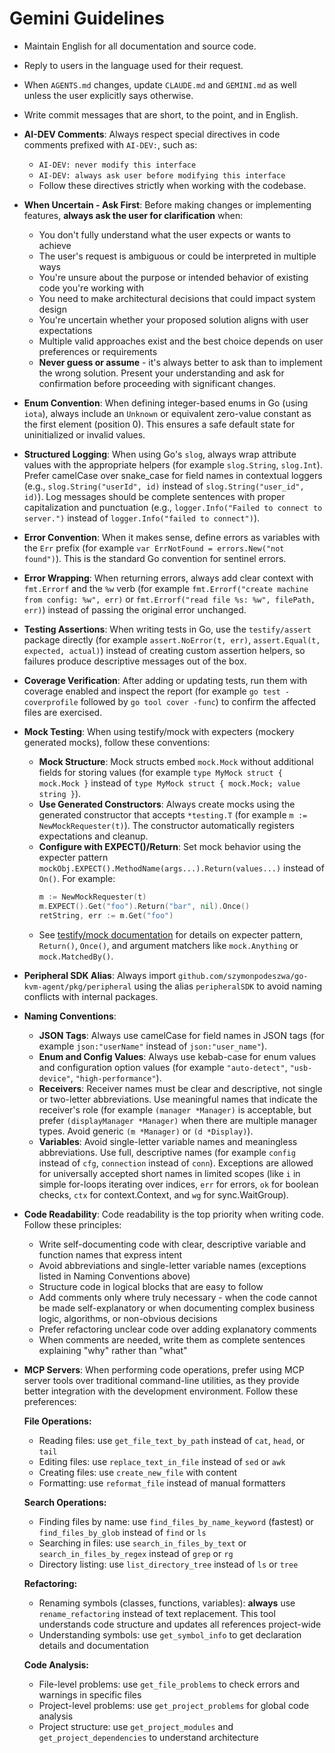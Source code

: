 # Gemini Guidelines

- Maintain English for all documentation and source code.
- Reply to users in the language used for their request.
- When `AGENTS.md` changes, update `CLAUDE.md` and `GEMINI.md` as well unless the user explicitly says otherwise.
- Write commit messages that are short, to the point, and in English.
- **AI-DEV Comments**: Always respect special directives in code comments prefixed with `AI-DEV:`, such as:
  - `AI-DEV: never modify this interface`
  - `AI-DEV: always ask user before modifying this interface`
  - Follow these directives strictly when working with the codebase.
- **When Uncertain - Ask First**: Before making changes or implementing features, **always ask the user for clarification** when:
  - You don't fully understand what the user expects or wants to achieve
  - The user's request is ambiguous or could be interpreted in multiple ways
  - You're unsure about the purpose or intended behavior of existing code you're working with
  - You need to make architectural decisions that could impact system design
  - You're uncertain whether your proposed solution aligns with user expectations
  - Multiple valid approaches exist and the best choice depends on user preferences or requirements
  - **Never guess or assume** - it's always better to ask than to implement the wrong solution. Present your understanding and ask for confirmation before proceeding with significant changes.
- **Enum Convention**: When defining integer-based enums in Go (using `iota`), always include an `Unknown` or equivalent zero-value constant as the first element (position 0). This ensures a safe default state for uninitialized or invalid values.
- **Structured Logging**: When using Go's `slog`, always wrap attribute values with the appropriate helpers (for example `slog.String`, `slog.Int`). Prefer camelCase over snake_case for field names in contextual loggers (e.g., `slog.String("userId", id)` instead of `slog.String("user_id", id)`). Log messages should be complete sentences with proper capitalization and punctuation (e.g., `logger.Info("Failed to connect to server.")` instead of `logger.Info("failed to connect")`).
- **Error Convention**: When it makes sense, define errors as variables with the `Err` prefix (for example `var ErrNotFound = errors.New("not found")`). This is the standard Go convention for sentinel errors.
- **Error Wrapping**: When returning errors, always add clear context with `fmt.Errorf` and the `%w` verb (for example `fmt.Errorf("create machine from config: %w", err)` or `fmt.Errorf("read file %s: %w", filePath, err)`) instead of passing the original error unchanged.
- **Testing Assertions**: When writing tests in Go, use the `testify/assert` package directly (for example `assert.NoError(t, err)`, `assert.Equal(t, expected, actual)`) instead of creating custom assertion helpers, so failures produce descriptive messages out of the box.
- **Coverage Verification**: After adding or updating tests, run them with coverage enabled and inspect the report (for example `go test -coverprofile` followed by `go tool cover -func`) to confirm the affected files are exercised.
- **Mock Testing**: When using testify/mock with expecters (mockery generated mocks), follow these conventions:
  - **Mock Structure**: Mock structs embed `mock.Mock` without additional fields for storing values (for example `type MyMock struct { mock.Mock }` instead of `type MyMock struct { mock.Mock; value string }`).
  - **Use Generated Constructors**: Always create mocks using the generated constructor that accepts `*testing.T` (for example `m := NewMockRequester(t)`). The constructor automatically registers expectations and cleanup.
  - **Configure with EXPECT()/Return**: Set mock behavior using the expecter pattern `mockObj.EXPECT().MethodName(args...).Return(values...)` instead of `On()`. For example:
    ```go
    m := NewMockRequester(t)
    m.EXPECT().Get("foo").Return("bar", nil).Once()
    retString, err := m.Get("foo")
    ```
  - See [testify/mock documentation](https://pkg.go.dev/github.com/stretchr/testify/mock) for details on expecter pattern, `Return()`, `Once()`, and argument matchers like `mock.Anything` or `mock.MatchedBy()`.
- **Peripheral SDK Alias**: Always import `github.com/szymonpodeszwa/go-kvm-agent/pkg/peripheral` using the alias `peripheralSDK` to avoid naming conflicts with internal packages.
- **Naming Conventions**:
  - **JSON Tags**: Always use camelCase for field names in JSON tags (for example `json:"userName"` instead of `json:"user_name"`).
  - **Enum and Config Values**: Always use kebab-case for enum values and configuration option values (for example `"auto-detect"`, `"usb-device"`, `"high-performance"`).
  - **Receivers**: Receiver names must be clear and descriptive, not single or two-letter abbreviations. Use meaningful names that indicate the receiver's role (for example `(manager *Manager)` is acceptable, but prefer `(displayManager *Manager)` when there are multiple manager types. Avoid generic `(m *Manager)` or `(d *Display)`).
  - **Variables**: Avoid single-letter variable names and meaningless abbreviations. Use full, descriptive names (for example `config` instead of `cfg`, `connection` instead of `conn`). Exceptions are allowed for universally accepted short names in limited scopes (like `i` in simple for-loops iterating over indices, `err` for errors, `ok` for boolean checks, `ctx` for context.Context, and `wg` for sync.WaitGroup).
- **Code Readability**: Code readability is the top priority when writing code. Follow these principles:
  - Write self-documenting code with clear, descriptive variable and function names that express intent
  - Avoid abbreviations and single-letter variable names (exceptions listed in Naming Conventions above)
  - Structure code in logical blocks that are easy to follow
  - Add comments only where truly necessary - when the code cannot be made self-explanatory or when documenting complex business logic, algorithms, or non-obvious decisions
  - Prefer refactoring unclear code over adding explanatory comments
  - When comments are needed, write them as complete sentences explaining "why" rather than "what"
- **MCP Servers**: When performing code operations, prefer using MCP server tools over traditional command-line utilities, as they provide better integration with the development environment. Follow these preferences:

  **File Operations:**
  - Reading files: use `get_file_text_by_path` instead of `cat`, `head`, or `tail`
  - Editing files: use `replace_text_in_file` instead of `sed` or `awk`
  - Creating files: use `create_new_file` with content
  - Formatting: use `reformat_file` instead of manual formatters

  **Search Operations:**
  - Finding files by name: use `find_files_by_name_keyword` (fastest) or `find_files_by_glob` instead of `find` or `ls`
  - Searching in files: use `search_in_files_by_text` or `search_in_files_by_regex` instead of `grep` or `rg`
  - Directory listing: use `list_directory_tree` instead of `ls` or `tree`

  **Refactoring:**
  - Renaming symbols (classes, functions, variables): **always** use `rename_refactoring` instead of text replacement. This tool understands code structure and updates all references project-wide
  - Understanding symbols: use `get_symbol_info` to get declaration details and documentation

  **Code Analysis:**
  - File-level problems: use `get_file_problems` to check errors and warnings in specific files
  - Project-level problems: use `get_project_problems` for global code analysis
  - Project structure: use `get_project_modules` and `get_project_dependencies` to understand architecture
